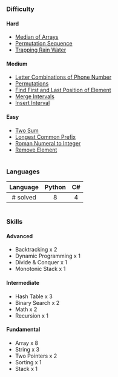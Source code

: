 ### Difficulty

#### Hard
* [Median of Arrays](MedianOfArrays/findmediansortedarrays.py)
* [Permutation Sequence](PermutationSequence/permutationsequence.cs)
* [Trapping Rain Water](TrappingRainWater/traprainwater.cs)

#### Medium
* [Letter Combinations of Phone Number](/LetterCombinationsOfPhoneNumber/phonenumberletters.py)
* [Permutations](Permutations/permutations.py)
* [Find First and Last Position of Element](FirstandLastPosition/findfirstlast.py)
* [Merge Intervals](MergeIntervals/mergeintervals.py)
* [Insert Interval](InsertInterval/insertinterval.py)

#### Easy
* [Two Sum](TwoSum/twosum.py)
* [Longest Common Prefix](LongestCommonPrefix/longestcommonprefix.py)
* [Roman Numeral to Integer](RomanToInteger/romantoint.cs)
* [Remove Element](RemoveElement/removeelement.cs)

#

### Languages

| Language | Python | C# |
|:--------:|:------:|:--:|
| # solved |   8    | 4  |

#

### Skills
#### Advanced
* Backtracking x 2
* Dynamic Programming x 1
* Divide & Conquer x 1
* Monotonic Stack x 1
#### Intermediate
* Hash Table x 3
* Binary Search x 2
* Math x 2
* Recursion x 1
#### Fundamental
* Array x 8
* String x 3
* Two Pointers x 2
* Sorting x 1
* Stack x 1
